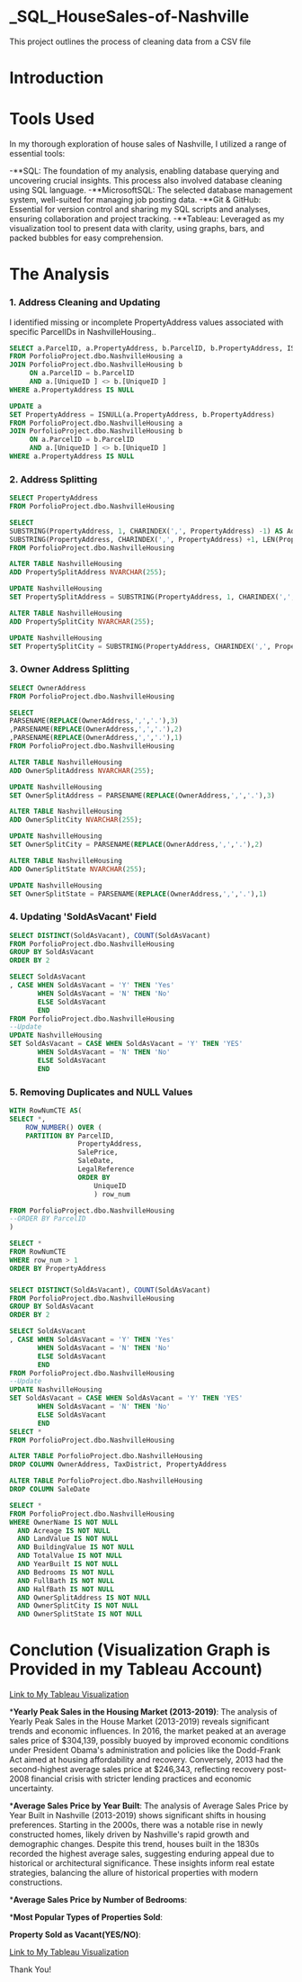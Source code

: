 # _SQL_HouseSales-of-Nashville
This project outlines the process of cleaning data from a CSV file

# Introduction


# Tools Used 
In my thorough exploration of house sales of Nashville, I utilized a range of essential tools:

-**SQL: The foundation of my analysis, enabling database querying and uncovering crucial insights. This process also involved database cleaning using SQL language.
-**MicrosoftSQL: The selected database management system, well-suited for managing job posting data.
-**Git & GitHub: Essential for version control and sharing my SQL scripts and analyses, ensuring collaboration and project tracking. 
-**Tableau: Leveraged as my visualization tool to present data with clarity, using graphs, bars, and packed bubbles for easy comprehension.

# The Analysis
### 1. Address Cleaning and Updating
I identified missing or incomplete PropertyAddress values associated with specific ParcelIDs in NashvilleHousing..

```sql
SELECT a.ParcelID, a.PropertyAddress, b.ParcelID, b.PropertyAddress, ISNULL(a.PropertyAddress, b.PropertyAddress)
FROM PorfolioProject.dbo.NashvilleHousing a
JOIN PorfolioProject.dbo.NashvilleHousing b
	 ON a.ParcelID = b.ParcelID
	 AND a.[UniqueID ] <> b.[UniqueID ]
WHERE a.PropertyAddress IS NULL

UPDATE a
SET PropertyAddress = ISNULL(a.PropertyAddress, b.PropertyAddress)
FROM PorfolioProject.dbo.NashvilleHousing a
JOIN PorfolioProject.dbo.NashvilleHousing b
	 ON a.ParcelID = b.ParcelID
	 AND a.[UniqueID ] <> b.[UniqueID ]
WHERE a.PropertyAddress IS NULL
```

### 2. Address Splitting
```sql
SELECT PropertyAddress
FROM PorfolioProject.dbo.NashvilleHousing

SELECT
SUBSTRING(PropertyAddress, 1, CHARINDEX(',', PropertyAddress) -1) AS Address,
SUBSTRING(PropertyAddress, CHARINDEX(',', PropertyAddress) +1, LEN(PropertyAddress)) AS Address
FROM PorfolioProject.dbo.NashvilleHousing

ALTER TABLE NashvilleHousing
ADD PropertySplitAddress NVARCHAR(255);

UPDATE NashvilleHousing
SET PropertySplitAddress = SUBSTRING(PropertyAddress, 1, CHARINDEX(',', PropertyAddress) -1)

ALTER TABLE NashvilleHousing
ADD PropertySplitCity NVARCHAR(255);

UPDATE NashvilleHousing
SET PropertySplitCity = SUBSTRING(PropertyAddress, CHARINDEX(',', PropertyAddress) +1, LEN(PropertyAddress))
```

### 3. Owner Address Splitting
```sql
SELECT OwnerAddress
FROM PorfolioProject.dbo.NashvilleHousing

SELECT
PARSENAME(REPLACE(OwnerAddress,',','.'),3)
,PARSENAME(REPLACE(OwnerAddress,',','.'),2)
,PARSENAME(REPLACE(OwnerAddress,',','.'),1)
FROM PorfolioProject.dbo.NashvilleHousing

ALTER TABLE NashvilleHousing
ADD OwnerSplitAddress NVARCHAR(255);

UPDATE NashvilleHousing
SET OwnerSplitAddress = PARSENAME(REPLACE(OwnerAddress,',','.'),3)

ALTER TABLE NashvilleHousing
ADD OwnerSplitCity NVARCHAR(255);

UPDATE NashvilleHousing
SET OwnerSplitCity = PARSENAME(REPLACE(OwnerAddress,',','.'),2)

ALTER TABLE NashvilleHousing
ADD OwnerSplitState NVARCHAR(255);

UPDATE NashvilleHousing
SET OwnerSplitState = PARSENAME(REPLACE(OwnerAddress,',','.'),1)

```

### 4. Updating 'SoldAsVacant' Field
```sql
SELECT DISTINCT(SoldAsVacant), COUNT(SoldAsVacant)
FROM PorfolioProject.dbo.NashvilleHousing
GROUP BY SoldAsVacant
ORDER BY 2

SELECT SoldAsVacant
, CASE WHEN SoldAsVacant = 'Y' THEN 'Yes'
	   WHEN SoldAsVacant = 'N' THEN 'No'
	   ELSE SoldAsVacant
	   END
FROM PorfolioProject.dbo.NashvilleHousing
--Update 
UPDATE NashvilleHousing
SET SoldAsVacant = CASE WHEN SoldAsVacant = 'Y' THEN 'YES'
       WHEN SoldAsVacant = 'N' THEN 'No'
	   ELSE SoldAsVacant
	   END
```

### 5. Removing Duplicates and NULL Values
```sql
WITH RowNumCTE AS(
SELECT *,
	ROW_NUMBER() OVER (
	PARTITION BY ParcelID,
		         PropertyAddress,
				 SalePrice,
				 SaleDate,
				 LegalReference
				 ORDER BY 
				     UniqueID
					 ) row_num

FROM PorfolioProject.dbo.NashvilleHousing
--ORDER BY ParcelID
)

SELECT *
FROM RowNumCTE
WHERE row_num > 1
ORDER BY PropertyAddress
```
### 
```sql
SELECT DISTINCT(SoldAsVacant), COUNT(SoldAsVacant)
FROM PorfolioProject.dbo.NashvilleHousing
GROUP BY SoldAsVacant
ORDER BY 2

SELECT SoldAsVacant
, CASE WHEN SoldAsVacant = 'Y' THEN 'Yes'
	   WHEN SoldAsVacant = 'N' THEN 'No'
	   ELSE SoldAsVacant
	   END
FROM PorfolioProject.dbo.NashvilleHousing
--Update 
UPDATE NashvilleHousing
SET SoldAsVacant = CASE WHEN SoldAsVacant = 'Y' THEN 'YES'
       WHEN SoldAsVacant = 'N' THEN 'No'
	   ELSE SoldAsVacant
	   END
SELECT *
FROM PorfolioProject.dbo.NashvilleHousing

ALTER TABLE PorfolioProject.dbo.NashvilleHousing
DROP COLUMN OwnerAddress, TaxDistrict, PropertyAddress

ALTER TABLE PorfolioProject.dbo.NashvilleHousing
DROP COLUMN SaleDate

SELECT *
FROM PorfolioProject.dbo.NashvilleHousing
WHERE OwnerName IS NOT NULL
  AND Acreage IS NOT NULL
  AND LandValue IS NOT NULL
  AND BuildingValue IS NOT NULL
  AND TotalValue IS NOT NULL
  AND YearBuilt IS NOT NULL
  AND Bedrooms IS NOT NULL
  AND FullBath IS NOT NULL
  AND HalfBath IS NOT NULL
  AND OwnerSplitAddress IS NOT NULL
  AND OwnerSplitCity IS NOT NULL
  AND OwnerSplitState IS NOT NULL

```
# Conclution (Visualization Graph is Provided in my Tableau Account)
[Link to My Tableau Visualization](https://public.tableau.com/app/profile/akemi.taira.vasquez/viz/HouseSalesofNashville2013-2019/Dashboard1?publish=yes)


***Yearly Peak Sales in the Housing Market (2013-2019)**:
The analysis of Yearly Peak Sales in the House Market (2013-2019) reveals significant trends and economic influences. In 2016, the market peaked at an average sales price of $304,139, possibly buoyed by improved economic conditions under President Obama's administration and policies like the Dodd-Frank Act aimed at housing affordability and recovery. Conversely, 2013 had the second-highest average sales price at $246,343, reflecting recovery post-2008 financial crisis with stricter lending practices and economic uncertainty.


***Average Sales Price by Year Built**:
The analysis of Average Sales Price by Year Built in Nashville (2013-2019) shows significant shifts in housing preferences. Starting in the 2000s, there was a notable rise in newly constructed homes, likely driven by Nashville's rapid growth and demographic changes. Despite this trend, houses built in the 1830s recorded the highest average sales, suggesting enduring appeal due to historical or architectural significance. These insights inform real estate strategies, balancing the allure of historical properties with modern constructions.

***Average Sales Price by Number of Bedrooms**:

***Most Popular Types of Properties Sold**:

**Property Sold as Vacant(YES/NO)**:


[Link to My Tableau Visualization](https://public.tableau.com/app/profile/akemi.taira.vasquez/viz/HouseSalesofNashville2013-2019/Dashboard1?publish=yes)

Thank You!
